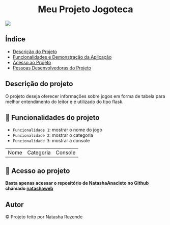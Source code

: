 <h1 align="center">Meu Projeto Jogoteca</h1>

<img src="https://www.pngitem.com/pimgs/m/145-1457399_pink-cute-cutepink-game-over-gameover-games-pink.png">

## Índice 


* [Descrição do Projeto](#descrição-do-projeto)
* [Funcionalidades e Demonstração da Aplicação](#funcionalidades-e-demonstração-da-aplicação)
* [Acesso ao Projeto](#acesso-ao-projeto)
* [Pessoas Desenvolvedoras do Projeto](#pessoas-desenvolvedoras)

## Descrição do projeto

O projeto deseja oferecer informações sobre jogos em forma de tabela para melhor entendimento do leitor e é utilizado do tipo flask.

## :hammer: Funcionalidades do projeto

- `Funcionalidade 1`: mostrar o nome do jogo
- `Funcionalidade 2`: mostrar o categoria
- `Funcionalidade 3`: mostrar a console

<table>
    <tr>
        <td>Nome</td>
        <td>Categoria</td>
        <td>Console</td>
    </tr>
</table>

## 📁 Acesso ao projeto

**Basta apenas acessar o repositório de NatashaAnacleto no Github chamado <a href="https://github.com/NatashaAnacleto/natashaweb.git">natashaweb</a>**

## Autor 

&copy; Projeto feito por Natasha Rezende


